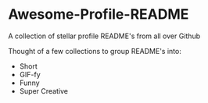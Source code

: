 # Awesome-Profile-README
A collection of stellar profile README's from all over Github

Thought of a few collections to group README's into:

- Short
- GIF-fy
- Funny
- Super Creative
